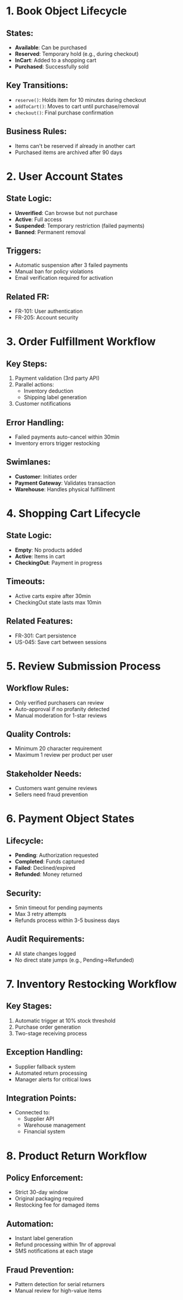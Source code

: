 # 1. Book Object Lifecycle

## States:
- **Available**: Can be purchased
- **Reserved**: Temporary hold (e.g., during checkout)
- **InCart**: Added to a shopping cart
- **Purchased**: Successfully sold

## Key Transitions:
- `reserve()`: Holds item for 10 minutes during checkout
- `addToCart()`: Moves to cart until purchase/removal
- `checkout()`: Final purchase confirmation

## Business Rules:
- Items can't be reserved if already in another cart
- Purchased items are archived after 90 days

# 2. User Account States

## State Logic:
- **Unverified**: Can browse but not purchase
- **Active**: Full access
- **Suspended**: Temporary restriction (failed payments)
- **Banned**: Permanent removal

## Triggers:
- Automatic suspension after 3 failed payments
- Manual ban for policy violations
- Email verification required for activation

## Related FR:
- FR-101: User authentication
- FR-205: Account security

# 3. Order Fulfillment Workflow

## Key Steps:
1. Payment validation (3rd party API)
2. Parallel actions:
   - Inventory deduction
   - Shipping label generation
3. Customer notifications

## Error Handling:
- Failed payments auto-cancel within 30min
- Inventory errors trigger restocking

## Swimlanes:
- **Customer**: Initiates order
- **Payment Gateway**: Validates transaction
- **Warehouse**: Handles physical fulfillment

# 4. Shopping Cart Lifecycle

## State Logic:
- **Empty**: No products added
- **Active**: Items in cart
- **CheckingOut**: Payment in progress

## Timeouts:
- Active carts expire after 30min
- CheckingOut state lasts max 10min

## Related Features:
- FR-301: Cart persistence
- US-045: Save cart between sessions

# 5. Review Submission Process

## Workflow Rules:
- Only verified purchasers can review
- Auto-approval if no profanity detected
- Manual moderation for 1-star reviews

## Quality Controls:
- Minimum 20 character requirement
- Maximum 1 review per product per user

## Stakeholder Needs:
- Customers want genuine reviews
- Sellers need fraud prevention

# 6. Payment Object States

## Lifecycle:
- **Pending**: Authorization requested
- **Completed**: Funds captured
- **Failed**: Declined/expired
- **Refunded**: Money returned

## Security:
- 5min timeout for pending payments
- Max 3 retry attempts
- Refunds process within 3-5 business days

## Audit Requirements:
- All state changes logged
- No direct state jumps (e.g., Pending→Refunded)


# 7. Inventory Restocking Workflow

## Key Stages:
1. Automatic trigger at 10% stock threshold
2. Purchase order generation
3. Two-stage receiving process

## Exception Handling:
- Supplier fallback system
- Automated return processing
- Manager alerts for critical lows

## Integration Points:
- Connected to:
  - Supplier API
  - Warehouse management
  - Financial system

# 8. Product Return Workflow

## Policy Enforcement:
- Strict 30-day window
- Original packaging required
- Restocking fee for damaged items

## Automation:
- Instant label generation
- Refund processing within 1hr of approval
- SMS notifications at each stage

## Fraud Prevention:
- Pattern detection for serial returners
- Manual review for high-value items

